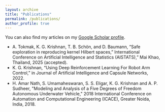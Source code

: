 ```yaml
---
layout: archive
title: "Publications"
permalink: /publications/
author_profile: true
---
```


You can also find my articles on my [Google Scholar profile](https://scholar.google.com/citations?user=3OaKoWcAAAAJ&hl=en).

* A. Tokmak, K. G. Krishnan, T. B. Schön, and D. Baumann, “Safe exploration in reproducing kernel Hilbert spaces,” International Conference on Artificial Intelligence and Statistics (AISTATS),” Mai Khao, Thailand, 2025 (accepted).
* K. G. Krishnan, “Using Deep Reinforcement Learning For Robot Arm Control,” in Journal of Artificial Intelligence and Capsule Networks, 2022.
* H. Amar Nath, S. Umamaheswaran, S. S. Eligar, K. G. Krishnan and A. P. Sudheer, "Modeling and Analysis of a Five Degrees of Freedom Autonomous Underwater Vehicle," 2018 International Conference on Automation and Computational Engineering (ICACE), Greater Noida, India, 2018.


